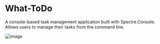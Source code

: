 # What-ToDo
A console-based task management application built with Spectre.Console. Allows users to manage their tasks from the command line.

![image]([https://github.com/sinnedpenguin/What-ToDo/assets/133164950/3257a227-3cee-4e03-b500-348fda7d1ac8](https://raw.githubusercontent.com/tykata/MansProject/master/projekt.png)https://raw.githubusercontent.com/tykata/MansProject/master/projekt.png)
